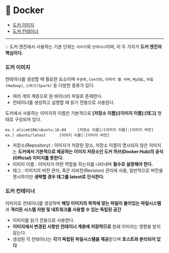 # :book: Docker

* [도커 이미지](#도커-이미지)
* [도커 컨테이너](#도커-컨테이너)
***
:bulb: 도커 엔진에서 사용하는 기본 단위는 `이미지`와 `컨테이너`이며, 이 두 가지가 **도커 엔진의 핵심이다.**

### **도커 이미지**
컨테이너를 생성할 때 필요한 요소이며 `우분투`, `CentOS`, `아파치 웹 서버`, `MySQL`, `하둡(Hadoop)`, `스파크(Spark)` 등 다양한 종류가 있다.
* 여러 개의 계층으로 된 바이너리 파일로 존재한다.
* 컨테이너를 생성하고 실행할 때 읽기 전용으로 사용된다.

도커에서 사용하는 이미지의 이름은 기본적으로 **[저장소 이름]/[이미지 이름]:[태그]** 형태로 구성되어 있다.

    ex.) alicek106/ubuntu:16.04     [저장소 이름]/[이미지 이름]:[이미지 버전]
    ex.) ubuntu/latest      [이미지 이름]:[이미지 버전]

* 저장소(Repository) : 이미지가 저장된 장소, 저장소 이름이 명시되지 않은 이미지는 **도커에서 기본적으로 제공하는 이미지 저장소인 도커 허브(Docker Hub)의 공식(Official) 이미지를 뜻한다.**
* 이미지 이름 : 이미지가 어떤 역할을 하는지를 나타내며 **필수로 설정해야 한다.**
* 태그 : 이미지의 버전 관리, 혹은 리비전(Revision) 관리에 사용, 일반적으로 버전을 명시하지만 **생략할 경우 태그를 latest로 인식한다.**

### **도커 컨테이너**
이미지로 컨테이너를 생성하며 **해당 이미지의 목적에 맞는 파일이 들어있는 파일시스템**과 **격리된 시스템 자원 및 네트워크를 사용할 수 있는 독립된 공간**

* 이미지를 읽기 전용으로 사용한다.
* **이미지에서 변경된 사항만 컨테이너 계층에 저장하므로** 원래 이미지는 영향을 받지 않는다.
* 생성된 각 컨테이너는 **각기 독립된 파일시스템을 제공**받으며 **호스트와 분리되어 있다**
